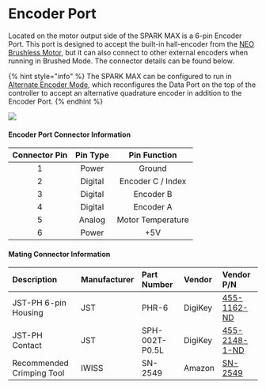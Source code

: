 # Encoder Port

Located on the motor output side of the SPARK MAX is a 6-pin Encoder Port. This port is designed to accept the built-in hall-encoder from the [NEO Brushless Motor](http://www.revrobotics.com/rev-21-1650/), but it can also connect to other external encoders when running in Brushed Mode. The connector details can be found below.

{% hint style="info" %}
The SPARK MAX can be configured to run in [Alternate Encoder Mode](../operating-modes/alternate-encoder-mode.md), which reconfigures the Data Port on the top of the controller to accept an alternative quadrature encoder in addition to the Encoder Port.
{% endhint %}

![](https://cdn8.bigcommerce.com/s-t3eo8vwp22/product_images/uploaded_images/encoderportpinout.png)

#### Encoder Port Connector Information

| **Connector Pin** | **Pin Type** | **Pin Function** |
| :---: | :---: | :---: |
| 1 | Power | Ground |
| 2 | Digital | Encoder C / Index |
| 3 | Digital | Encoder B |
| 4 | Digital | Encoder A |
| 5 | Analog | Motor Temperature |
| 6 | Power | +5V |

#### Mating Connector Information

| **Description** | **Manufacturer** | **Part Number** | **Vendor** | **Vendor P/N** |
| :--- | :--- | :--- | :--- | :--- |
| JST-PH 6-pin Housing | JST | PHR-6 | DigiKey | [455-1162-ND](https://www.digikey.com/products/en?keywords=455-1162-ND) |
| JST-PH Contact | JST | SPH-002T-P0.5L | DigiKey | [455-2148-1-ND](https://www.digikey.com/products/en?keywords=455-2148-1-ND) |
| Recommended Crimping Tool | IWISS | SN-2549 | Amazon | [SN-2549](https://www.amazon.com/IWISS-Crimping-AWG28-18-Ratcheting-Connector/dp/B01N4L8QMW/ref=sr_1_2?ie=UTF8&qid=1546882885&sr=8-2&keywords=sn-2549) |

